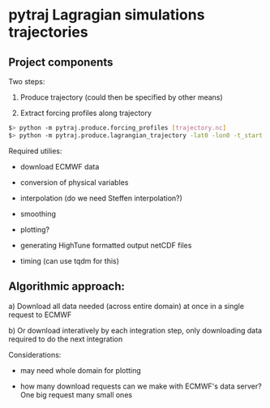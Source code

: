 # pytraj Lagragian simulations trajectories

## Project components

Two steps:

1. Produce trajectory (could then be specified by other means)

2. Extract forcing profiles along trajectory

```bash
$> python -m pytraj.produce.forcing_profiles [trajectory.nc]
$> python -m pytraj.produce.lagrangian_trajectory -lat0 -lon0 -t_start
```


Required utilies:

- download ECMWF data

- conversion of physical variables

- interpolation (do we need Steffen interpolation?)

- smoothing

- plotting?

- generating HighTune formatted output netCDF files

- timing (can use tqdm for this)


## Algorithmic approach:

a) Download all data needed (across entire domain) at once in a single request
   to ECMWF

b) Or download interatively by each integration step, only downloading data
   required to do the next integration

Considerations:

- may need whole domain for plotting

- how many download requests can we make with ECMWF's data server? One big
  request many small ones
